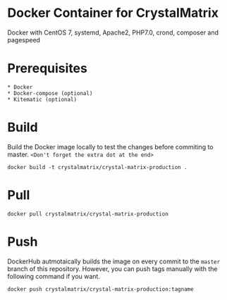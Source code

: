 # Docker Container for CrystalMatrix
Docker with CentOS 7, systemd, Apache2, PHP7.0, crond, composer and pagespeed

# Prerequisites

    * Docker
    * Docker-compose (optional)
    * Kitematic (optional)

# Build 

Build the Docker image locally to test the changes before commiting to master.
```<Don't forget the extra dot at the end>```

```
docker build -t crystalmatrix/crystal-matrix-production .
```

# Pull
```
docker pull crystalmatrix/crystal-matrix-production
```

# Push

DockerHub autmotaically builds the image on every commit to the ```master``` branch of this repository. However, you can push tags manually with the following command if you want.

```
docker push crystalmatrix/crystal-matrix-production:tagname
```